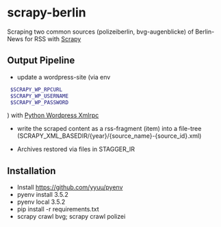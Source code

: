 # scrapy-berlin

Scraping two common sources (polizeiberlin, bvg-augenblicke) of
Berlin-News for RSS with [Scrapy](http://www.scrapy.org) 

## Output Pipeline

- update a wordpress-site (via env

```bash
 $SCRAPY_WP_RPCURL 
 $SCRAPY_WP_USERNAME
 $SCRAPY_WP_PASSWORD
```

) with
 [Python Wordpress Xmlrpc](http://python-wordpress-xmlrpc.readthedocs.org/en/latest/)
 
- write the scraped content as a rss-fragment (item) into a file-tree (SCRAPY_XML_BASEDIR/{year}/{source_name}-{source_id}.xml)

- Archives restored via files in STAGGER_IR

## Installation

+ Install https://github.com/yyuu/pyenv
+ pyenv install 3.5.2
+ pyenv local 3.5.2
+ pip install -r requirements.txt
+ scrapy crawl bvg; scrapy crawl polizei

